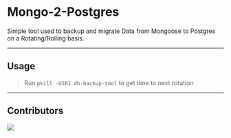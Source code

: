 # Mongo-2-Postgres
Simple tool used to backup and migrate Data from Mongoose to Postgres on a Rotating/Rolling basis.

--- 

## Usage
> Run ``pkill -USR1 db-backup-tool`` to get time to next rotation

---

## Contributors
<a href="https://github.com/InfinityBotList/Mongo-2-Postgres/graphs/contributors">
  <img src="https://contrib.rocks/image?repo=InfinityBotList/Mongo-2-Postgres" />
</a>
